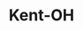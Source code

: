 ---
title: Kent-OH
slug: kent-oh
f_state:
- cms/state/ohio.md
f_locations:
- cms/payday-loan/advance-america-2076.md
- cms/payday-loan/advance-america-2109.md
- cms/payday-loan/americas-check-mart-4428.md
- cms/payday-loan/check-into-cash-12236.md
- cms/payday-loan/check-into-cash-of-ohio-13531.md
- cms/payday-loan/home-savings-bank-19463.md
- cms/payday-loan/payday-cash-advance-23789.md
- cms/payday-loan/payday-cash-advance-23799.md
updated-on: '2024-05-30T13:41:28.615Z'
created-on: '2024-05-30T13:41:28.615Z'
published-on: '2024-05-30T13:54:32.469Z'
f_city: Kent
layout: '[city].html'
tags: city
---